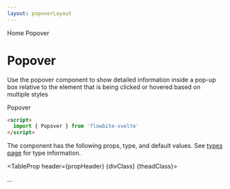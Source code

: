 ```yaml
---
layout: popoverLayout
---
```


<script lang="ts">
	import { Htwo, ExampleDiv, GitHubSource, CompoDescription, TableProp, TableDefaultRow} from '../utils'
	import { Popover, TableData, Breadcrumb, BreadcrumbItem, Badge } from '$lib'
  import { Home } from 'svelte-heros';
	
	// import componentProps1 from '../props/Popover.json'

  // let items1 = componentProps1.props

	let propHeader = ['Name', 'Type', 'Default']
	
	let divClass='w-full relative overflow-x-auto shadow-md sm:rounded-lg py-4'
let theadClass ='text-xs text-gray-700 uppercase bg-gray-50 dark:bg-gray-700 dark:text-white'

</script>

<Breadcrumb>
  <BreadcrumbItem href="/" icon={Home} variation="solid">Home</BreadcrumbItem>
  <BreadcrumbItem>Popover</BreadcrumbItem>
</Breadcrumb>

<h1 class="text-3xl w-full dark:text-white pt-8 pb-4">Popover</h1>

<CompoDescription>Use the popover component to show detailed information inside a pop-up box relative to the element that is being clicked or hovered based on multiple styles</CompoDescription>

<ExampleDiv>
<GitHubSource href="popover/Popover.svelte">Popover</GitHubSource>
</ExampleDiv>

<Htwo label="Setup" />

```html
<script>
  import { Popover } from 'flowbite-svelte'
</script>
```

<Htwo label="Default popover" />


<Htwo label="Props" />

<p>The component has the following props, type, and default values. See <a href="/pages/types">types 
 page</a> for type information.</p>


<TableProp header={propHeader} {divClass} {theadClass}>
  
</TableProp>

<Htwo label="Forwarded Events: Popover" />

<div class="flex flex-wrap gap-2">
...
</div>
